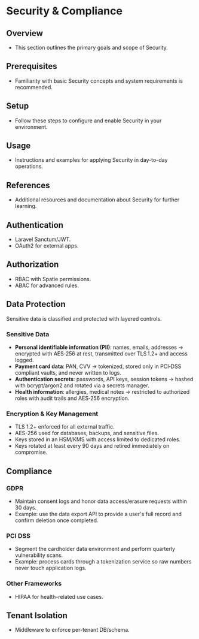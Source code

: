 # Security & Compliance

## Overview
- This section outlines the primary goals and scope of Security.

## Prerequisites
- Familiarity with basic Security concepts and system requirements is recommended.

## Setup
- Follow these steps to configure and enable Security in your environment.

## Usage
- Instructions and examples for applying Security in day-to-day operations.

## References
- Additional resources and documentation about Security for further learning.


## Authentication
- Laravel Sanctum/JWT.  
- OAuth2 for external apps.  

## Authorization
- RBAC with Spatie permissions.  
- ABAC for advanced rules.  

## Data Protection
Sensitive data is classified and protected with layered controls.

### Sensitive Data
- **Personal identifiable information (PII)**: names, emails, addresses → encrypted with AES‑256 at rest, transmitted over TLS‎ 1.2+ and access logged.
- **Payment card data**: PAN, CVV → tokenized, stored only in PCI‑DSS compliant vaults, and never written to logs.
- **Authentication secrets**: passwords, API keys, session tokens → hashed with bcrypt/argon2 and rotated via a secrets manager.
- **Health information**: allergies, medical notes → restricted to authorized roles with audit trails and AES‑256 encryption.

### Encryption & Key Management
- TLS 1.2+ enforced for all external traffic.
- AES-256 used for databases, backups, and sensitive files.
- Keys stored in an HSM/KMS with access limited to dedicated roles.
- Keys rotated at least every 90 days and retired immediately on compromise.

## Compliance
### GDPR
- Maintain consent logs and honor data access/erasure requests within 30 days.
- Example: use the data export API to provide a user's full record and confirm deletion once completed.

### PCI DSS
- Segment the cardholder data environment and perform quarterly vulnerability scans.
- Example: process cards through a tokenization service so raw numbers never touch application logs.

### Other Frameworks
- HIPAA for health-related use cases.

## Tenant Isolation
- Middleware to enforce per-tenant DB/schema.  
